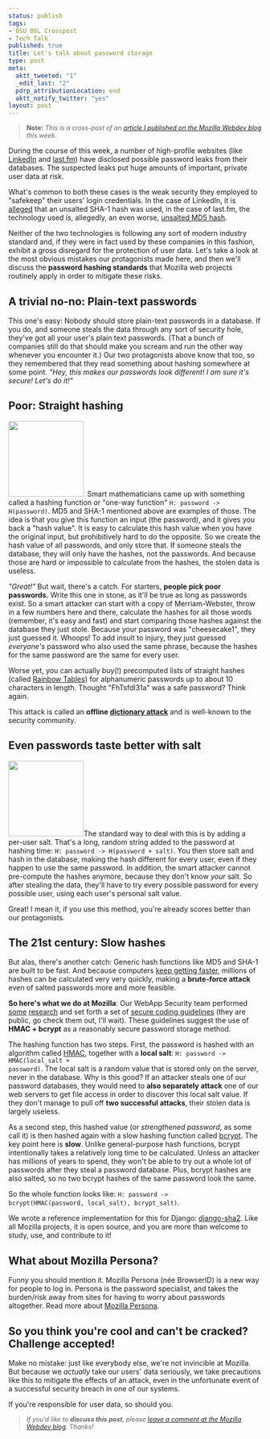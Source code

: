 ```yaml
--- 
status: publish
tags: 
- OSU OSL Crosspost
- Tech Talk
published: true
title: Let's talk about password storage
type: post
meta: 
  aktt_tweeted: "1"
  _edit_last: "2"
  pdrp_attributionLocation: end
  aktt_notify_twitter: "yes"
layout: post
---
```

<blockquote style="font-size:90%"><strong>Note:</strong> <em>This is a cross-post of an <a href="http://blog.mozilla.org/webdev/2012/06/08/lets-talk-about-password-storage/">article I published on the Mozilla Webdev blog</a> this week.</em></blockquote>


During the course of this week, a number of high-profile websites (like <a href="http://blog.linkedin.com/2012/06/06/updating-your-password-on-linkedin-and-other-account-security-best-practices/">LinkedIn</a> and <a href="http://www.last.fm/passwordsecurity?tag=mncol;txt">last.fm</a>) have disclosed possible password leaks from their databases. The suspected leaks put huge amounts of important, private user data at risk.

What's common to both these cases is the weak security they employed to "safekeep" their users' login credentials. In the case of LinkedIn, it is <a href="http://leakedin.org">alleged</a> that an unsalted SHA-1 hash was used, in the case of last.fm, the technology used is, allegedly, an even worse, <a href="http://www.reddit.com/r/netsec/comments/upyu4/lastfm_password_security_update_we_are_currently/c4xj1dw">unsalted MD5 hash</a>.

Neither of the two technologies is following any sort of modern industry standard and, if they were in fact used by these companies in this fashion, exhibit a gross disregard for the protection of user data. Let's take a look at the most obvious mistakes our protagonists made here, and then we'll discuss the <strong>password hashing standards</strong> that Mozilla web projects routinely apply in order to mitigate these risks.
<!--more-->
<h2>A trivial no-no: Plain-text passwords</h2>
This one's easy: Nobody should store plain-text passwords in a database. If you do, and someone steals the data through any sort of security hole, they've got all your user's plain text passwords. (That a bunch of companies still do that should make you scream and run the other way whenever you encounter it.) Our two protagonists above know that too, so they remembered that they read something about hashing somewhere at some point. <em>"Hey, this makes our passwords look different! I am sure it's secure! Let's do it!"</em>

<h2>Poor: Straight hashing</h2>
<a href="http://blog.mozilla.org/webdev/files/2012/06/wonka-md5.jpg"><img src="http://blog.mozilla.org/webdev/files/2012/06/wonka-md5-150x150.jpg" alt="" title="Condescending Wonka disapproves of straight hashing" width="150" height="150" class="alignleft size-thumbnail wp-image-2787" style="margin-right:.5em" /></a>Smart mathematicians came up with something called a hashing function or "one-way function" <code>H: password -> H(password)</code>. MD5 and SHA-1 mentioned above are examples of those. The idea is that you give this function an input (the password), and it gives you back a "hash value". It is easy to calculate this hash value when you have the original input, but prohibitively hard to do the opposite. So we create the hash value of all passwords, and only store that. If someone steals the database, they will only have the hashes, not the passwords. And because those are hard or impossible to calculate from the hashes, the stolen data is useless.

<em>"Great!"</em> But wait, there's a catch. For starters, <strong>people pick poor passwords.</strong> Write this one in stone, as it'll be true as long as passwords exist. So a smart attacker can start with a copy of Merriam-Webster, throw in a few numbers here and there, calculate the hashes for all those words (remember, it's easy and fast) and start comparing those hashes against the database they just stole. Because your password was "cheesecake1", they just guessed it. Whoops! To add insult to injury, they just guessed <em>everyone's</em> password who also used the same phrase, because the hashes for the same password are the same for every user.

Worse yet, you can actually buy(!) precomputed lists of straight hashes (called <a href="http://en.wikipedia.org/wiki/Rainbow_tables">Rainbow Tables</a>) for alphanumeric passwords up to about 10 characters in length. Thought "FhTsfdl31a" was a safe password? Think again.

This attack is called an <strong>offline <a href="http://en.wikipedia.org/wiki/Dictionary_attack">dictionary attack</a></strong> and is well-known to the security community.

<h2>Even passwords taste better with salt</h2>
<a href="http://blog.mozilla.org/webdev/files/2012/06/steve-salt.jpg"><img src="http://blog.mozilla.org/webdev/files/2012/06/steve-salt-150x150.jpg" alt="" title="Scumbag Steve salts his passwords" width="150" height="150" class="alignright size-thumbnail wp-image-2784" /></a>The standard way to deal with this is by adding a per-user salt. That's a long, random string added to the password at hashing time: <code>H: password -> H(password + salt)</code>. You then store salt and hash in the database, making the hash different for every user, even if they happen to use the same password. In addition, the smart attacker cannot pre-compute the hashes anymore, because they don't know <em>your</em> salt. So after stealing the data, they'll have to try every possible password for every possible user, using each user's personal salt value.

Great! I mean it, if you use this method, you're already scores better than our protagonists.

<h2>The 21st century: Slow hashes</h2>
But alas, there's another catch: Generic hash functions like MD5 and SHA-1 are built to be fast. And because computers <a href="http://en.wikipedia.org/wiki/Moore%27s_law">keep getting faster</a>, millions of hashes can be calculated very very quickly, making a <strong>brute-force attack</strong> even of salted passwords more and more feasible.

<strong>So here's what we do at Mozilla</strong>: Our WebApp Security team performed <a href="http://blog.mozilla.org/webappsec/2011/05/10/sha-512-w-per-user-salts-is-not-enough/">some</a> <a href="http://blog.mozilla.org/webappsec/2011/06/01/sha-512-follow-up-and-thank-you/">research</a> and set forth a set of <a href="https://wiki.mozilla.org/WebAppSec/Secure_Coding_Guidelines#Password_Storage">secure coding guidelines</a> (they are public, go check them out, I'll wait). These guidelines suggest the use of <strong>HMAC + bcrypt</strong> as a reasonably secure password storage method.

The hashing function has two steps. First, the password is hashed with an algorithm called <a href="http://en.wikipedia.org/wiki/HMAC">HMAC</a>, together with a <strong>local salt</strong>: <code>H: password -> HMAC(local_salt + password)</code>. The local salt is a random value that is stored only on the server, never in the database. Why is this good? If an attacker steals one of our password databases, they would need to <strong>also separately attack</strong> one of our web servers to get file access in order to discover this local salt value. If they don't manage to pull off <strong>two successful attacks</strong>, their stolen data is largely useless.

As a second step, this hashed value (or <em>strengthened password</em>, as some call it) is then hashed again with a slow hashing function called <a href="http://en.wikipedia.org/wiki/Bcrypt">bcrypt</a>. The key point here is <strong>slow</strong>. Unlike general-purpose hash functions, bcrypt intentionally takes a relatively long time to be calculated. Unless an attacker has millions of years to spend, they won't be able to try out a whole lot of passwords after they steal a password database. Plus, bcrypt hashes are also salted, so no two bcrypt hashes of the same password look the same.

So the whole function looks like: <code>H: password -> bcrypt(HMAC(password, local_salt), bcrypt_salt)</code>.

We wrote a reference implementation for this for Django: <a href="https://github.com/fwenzel/django-sha2">django-sha2</a>. Like all Mozilla projects, it is open source, and you are more than welcome to study, use, and contribute to it!

<h2>What about Mozilla Persona?</h2>
Funny you should mention it. Mozilla Persona (née BrowserID) is a new way for people to log in. Persona is the password specialist, and takes the burden/risk away from sites for having to worry about passwords altogether. Read more about <a href="https://developer.mozilla.org/en/BrowserID/Quick_Setup">Mozilla Persona</a>.

<h2>So you think you're cool and can't be cracked? Challenge accepted!</h2>
Make no mistake: just like everybody else, we're not invincible at Mozilla. But because we <em>actually</em> take our users' data seriously, we take precautions like this to mitigate the effects of an attack, even in the unfortunate event of a successful security breach in one of our systems.

If you're responsible for user data, so should you.

<blockquote style="font-size:90%"><em>If you'd like to <strong>discuss this post</strong>, please <a href="http://blog.mozilla.org/webdev/2012/06/08/lets-talk-about-password-storage/#respond">leave a comment at the Mozilla Webdev blog</a>. Thanks!</em></blockquote>

